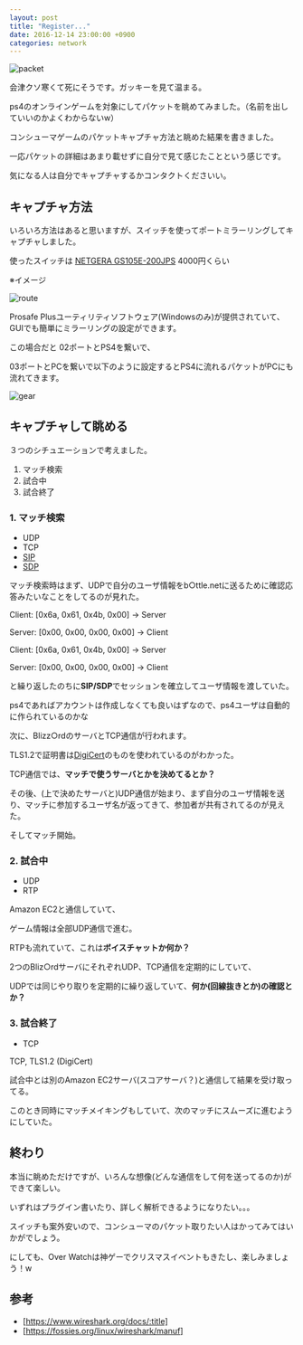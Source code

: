 ```yaml
---
layout: post
title: "Register..."
date: 2016-12-14 23:00:00 +0900
categories: network
---
```


![packet](http://kobad.github.io/images/packet.png)


会津クソ寒くて死にそうです。ガッキーを見て温まる。

ps4のオンラインゲームを対象にしてパケットを眺めてみました。（名前を出していいのかよくわからないw）

コンシューマゲームのパケットキャプチャ方法と眺めた結果を書きました。

一応パケットの詳細はあまり載せずに自分で見て感じたことという感じです。

気になる人は自分でキャプチャするかコンタクトくださいい。


## キャプチャ方法

いろいろ方法はあると思いますが、スイッチを使ってポートミラーリングしてキャプチャしました。

使ったスイッチは [NETGERA GS105E-200JPS](https://www.amazon.co.jp/NETGEAR-アンマネージプラススイッチ-ギガ5ポート-無償永久保証-GS105E-200JPS/dp/B00KEXR0GA/ref=pd_bxgy_14_img_3?_encoding=UTF8&psc=1&refRID=KV4QVHD3QP5H4MNZQWW6)
4000円くらい

※イメージ

![route](http://kobad.github.io/images/route.png)

Prosafe Plusユーティリティソフトウェア(Windowsのみ)が提供されていて、GUIでも簡単にミラーリングの設定ができます。

この場合だと
02ポートとPS4を繋いで、

03ポートとPCを繋いで以下のように設定するとPS4に流れるパケットがPCにも流れてきます。

![gear](http://kobad.github.io/images/netgear.png)

## キャプチャして眺める

３つのシチュエーションで考えました。

1. マッチ検索
2. 試合中
3. 試合終了

### 1. マッチ検索

* UDP
* TCP
* [SIP](https://ja.wikipedia.org/wiki/Session_Initiation_Protocol)
* [SDP](https://ja.wikipedia.org/wiki/Session_Description_Protocol)

マッチ検索時はまず、UDPで自分のユーザ情報をb○ttle.netに送るために確認応答みたいなことをしてるのが見れた。

Client: [0x6a, 0x61, 0x4b, 0x00] -> Server

Server: [0x00, 0x00, 0x00, 0x00] -> Client

Client: [0x6a, 0x61, 0x4b, 0x00] -> Server

Server: [0x00, 0x00, 0x00, 0x00] -> Client

と繰り返したのちに<b>SIP/SDP</b>でセッションを確立してユーザ情報を渡していた。

ps4であればアカウントは作成しなくても良いはずなので、ps4ユーザは自動的に作られているのかな


次に、Blizz○rdのサーバとTCP通信が行われます。

TLS1.2で証明書は[DigiCert](https://www.digicert.com/)のものを使われているのがわかった。

TCP通信では、<b>マッチで使うサーバとかを決めてるとか？</b>


その後、(上で決めたサーバと)UDP通信が始まり、まず自分のユーザ情報を送り、マッチに参加するユーザ名が返ってきて、参加者が共有されてるのが見えた。

そしてマッチ開始。

### 2. 試合中

* UDP
* RTP

Amazon EC2と通信していて、

ゲーム情報は全部UDP通信で進む。

RTPも流れていて、これは<b>ボイスチャットか何か？</b>

2つのBliz○rdサーバにそれぞれUDP、TCP通信を定期的にしていて、

UDPでは同じやり取りを定期的に繰り返していて、<b>何か(回線抜きとか)の確認とか？</b>

### 3. 試合終了

* TCP

TCP, TLS1.2 (DigiCert)

試合中とは別のAmazon EC2サーバ(スコアサーバ？)と通信して結果を受け取ってる。

このとき同時にマッチメイキングもしていて、次のマッチにスムーズに進むようにしていた。


## 終わり

本当に眺めただけですが、いろんな想像(どんな通信をして何を送ってるのか)ができて楽しい。

いずれはプラグイン書いたり、詳しく解析できるようになりたい。。。

スイッチも案外安いので、コンシューマのパケット取りたい人はかってみてはいかがでしょう。

にしても、Over Watchは神ゲーでクリスマスイベントもきたし、楽しみましょう！w

## 参考

* [https://www.wireshark.org/docs/:title]
* [https://fossies.org/linux/wireshark/manuf]

